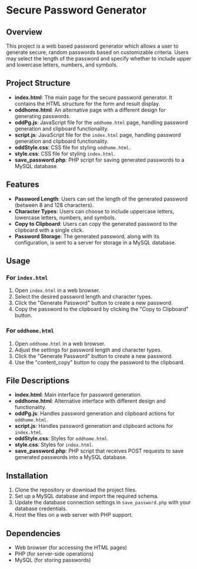 # Secure Password Generator

## Overview

This project is a web based password generator which allows a user to generate secure, random passwords based on customizable criteria. Users may select the length of the password and specify whether to include upper and lowercase letters, numbers, and symbols.

## Project Structure

- **index.html**: The main page for the secure password generator. It contains the HTML structure for the form and result display.
- **oddhome.html**: An alternative page with a different design for generating passwords.
- **oddPg.js**: JavaScript file for the `oddhome.html` page, handling password generation and clipboard functionality.
- **script.js**: JavaScript file for the `index.html` page, handling password generation and clipboard functionality.
- **oddStyle.css**: CSS file for styling `oddhome.html`.
- **style.css**: CSS file for styling `index.html`.
- **save_password.php**: PHP script for saving generated passwords to a MySQL database.

## Features

- **Password Length**: Users can set the length of the generated password (between 8 and 128 characters).
- **Character Types**: Users can choose to include uppercase letters, lowercase letters, numbers, and symbols.
- **Copy to Clipboard**: Users can copy the generated password to the clipboard with a single click.
- **Password Storage**: The generated password, along with its configuration, is sent to a server for storage in a MySQL database.

## Usage

### For `index.html`

1. Open `index.html` in a web browser.
2. Select the desired password length and character types.
3. Click the "Generate Password" button to create a new password.
4. Copy the password to the clipboard by clicking the "Copy to Clipboard" button.

### For `oddhome.html`

1. Open `oddhome.html` in a web browser.
2. Adjust the settings for password length and character types.
3. Click the "Generate Password" button to create a new password.
4. Use the "content_copy" button to copy the password to the clipboard.

## File Descriptions

- **index.html**: Main interface for password generation.
- **oddhome.html**: Alternative interface with different design and functionality.
- **oddPg.js**: Handles password generation and clipboard actions for `oddhome.html`.
- **script.js**: Handles password generation and clipboard actions for `index.html`.
- **oddStyle.css**: Styles for `oddhome.html`.
- **style.css**: Styles for `index.html`.
- **save_password.php**: PHP script that receives POST requests to save generated passwords into a MySQL database.

## Installation

1. Clone the repository or download the project files.
2. Set up a MySQL database and import the required schema.
3. Update the database connection settings in `save_password.php` with your database credentials.
4. Host the files on a web server with PHP support.

## Dependencies

- Web browser (for accessing the HTML pages)
- PHP (for server-side operations)
- MySQL (for storing passwords)

